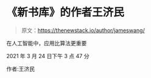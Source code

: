 # 《新书库》的作者王济民

> 原文：<https://thenewstack.io/author/jameswang/>

在人工智能中，应用比算法更重要

2021 年 3 月 24 日下午 3 点 47 分

作者:王济民